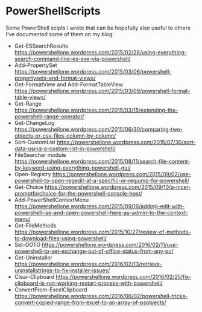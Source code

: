 # PowerShellScripts
Some PowerShell scipts I wrote that can be hopefully also useful to others
I've documented some of them on my blog:
* Get-ESSearchResults https://powershellone.wordpress.com/2015/02/28/using-everything-search-command-line-es-exe-via-powershell/
* Add-PropertySet https://powershellone.wordpress.com/2015/03/06/powershell-propertysets-and-format-views/
* Get-FormatView and Add-FormatTableView  https://powershellone.wordpress.com/2015/03/09/powershell-format-table-views/
* Get-Range https://powershellone.wordpress.com/2015/03/15/extending-the-powershell-range-operator/
* Get-ChangeLog https://powershellone.wordpress.com/2015/06/30/comparing-two-objects-or-csv-files-column-by-column/
* Sort-CustomList https://powershellone.wordpress.com/2015/07/30/sort-data-using-a-custom-list-in-powershell/
* FileSearcher module https://powershellone.wordpress.com/2015/08/11/search-file-content-by-keyword-using-everything-powershell-gui/
* Open-Registry https://powershellone.wordpress.com/2015/09/02/use-powershell-to-open-regedit-at-a-specific-or-regjump-for-powershell/
* Get-Choice https://powershellone.wordpress.com/2015/09/10/a-nicer-promptforchoice-for-the-powershell-console-host/
* Add-PowerShellContextMenu https://powershellone.wordpress.com/2015/09/16/adding-edit-with-powershell-ise-and-open-powershell-here-as-admin-to-the-context-menu/
* Get-FileMethods https://powershellone.wordpress.com/2015/10/27/review-of-methods-to-download-files-using-powershell/
* Set-OOTO https://powershellone.wordpress.com/2016/02/11/use-powershell-to-set-exchange-out-of-office-status-from-any-pc/
* Get-Uninstaller https://powershellone.wordpress.com/2016/02/13/retrieve-uninstallstrings-to-fix-installer-issues/
* Clear-Clipboard https://powershellone.wordpress.com/2016/02/25/fix-clipboard-is-not-working-restart-process-with-powershell/
* ConvertFrom-ExcelClipboard https://powershellone.wordpress.com/2016/06/02/powershell-tricks-convert-copied-range-from-excel-to-an-array-of-psobjects/
